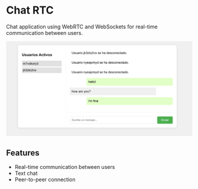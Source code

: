 # Chat RTC

Chat application using WebRTC and WebSockets for real-time communication between users.

![Preview](./capture.png)

## Features

- Real-time communication between users
- Text chat
- Peer-to-peer connection